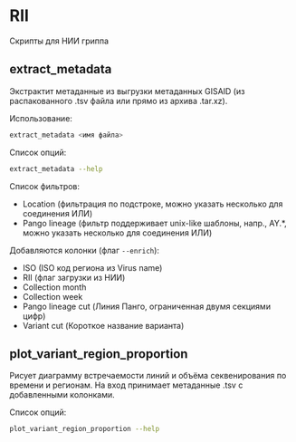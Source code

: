 # RII
Скрипты для НИИ гриппа

## extract_metadata
Экстрактит метаданные из выгрузки метаданных GISAID (из распакованного .tsv файла или прямо из архива .tar.xz).

Использование:
```bash
extract_metadata <имя файла>
```

Список опций:
```bash
extract_metadata --help
```

Список фильтров:
- Location (фильтрация по подстроке, можно указать несколько для соединения ИЛИ)
- Pango lineage (фильтр поддерживает unix-like шаблоны, напр., AY.*, можно указать несколько для соединения ИЛИ)

Добавляются колонки (флаг `--enrich`):
- ISO (ISO код региона из Virus name)
- RII (флаг загрузки из НИИ)
- Collection month
- Collection week
- Pango lineage cut (Линия Панго, ограниченная двумя секциями цифр)
- Variant cut (Короткое название варианта)

## plot_variant_region_proportion
Рисует диаграмму встречаемости линий и объёма секвенирования по времени и регионам. На вход принимает метаданные .tsv с добавленными колонками.

Список опций:
```bash
plot_variant_region_proportion --help
```
